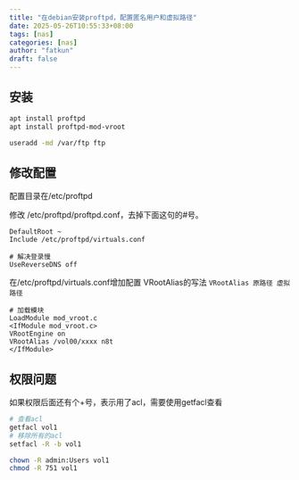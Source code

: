 ```yaml
---
title: "在debian安装proftpd，配置匿名用户和虚拟路径"
date: 2025-05-26T10:55:33+08:00
tags: [nas]
categories: [nas]
author: "fatkun"
draft: false
---
```


## 安装
```bash
apt install proftpd
apt install proftpd-mod-vroot
```

```bash
useradd -md /var/ftp ftp
```

## 修改配置
配置目录在/etc/proftpd

修改 /etc/proftpd/proftpd.conf，去掉下面这句的#号。
```
DefaultRoot ~
Include /etc/proftpd/virtuals.conf

# 解决登录慢
UseReverseDNS off

```

在/etc/proftpd/virtuals.conf增加配置
VRootAlias的写法 `VRootAlias 原路径 虚拟路径`
```
# 加载模块
LoadModule mod_vroot.c
<IfModule mod_vroot.c>
VRootEngine on
VRootAlias /vol00/xxxx n8t
</IfModule>
```

## 权限问题

如果权限后面还有个+号，表示用了acl，需要使用getfacl查看

```bash
# 查看acl
getfacl vol1
# 移除所有的acl
setfacl -R -b vol1

chown -R admin:Users vol1
chmod -R 751 vol1
```
